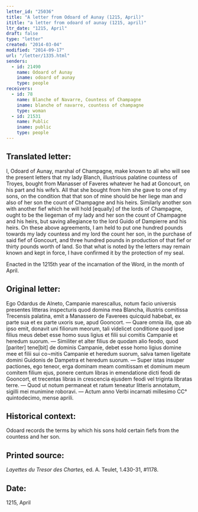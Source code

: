 ```yaml
---
letter_id: "25036"
title: "A letter from Odoard of Aunay (1215, April)"
ititle: "a letter from odoard of aunay (1215, april)"
ltr_date: "1215, April"
draft: false
type: "letter"
created: "2014-03-04"
modified: "2014-09-17"
url: "/letter/1335.html"
senders:
  - id: 21490
    name: Odoard of Aunay
    iname: odoard of aunay
    type: people
receivers:
  - id: 78
    name: Blanche of Navarre, Countess of Champagne
    iname: blanche of navarre, countess of champagne
    type: woman
  - id: 21531
    name: Public
    iname: public
    type: people
---
```

<h2> Translated letter:</h2>I, Odoard of Aunay, marshal of Champagne, make known to all who will see the present letters that my lady Blanch, illustrious palatine countess of Troyes, bought from Manasser of Faveres whatever he had at Goncourt, on his part and his wife’s.  All that she bought from him she gave to one of my sons, on the condition that that son of mine should be her liege man and also of her son the count of Champagne and his heirs.  Similarly another son with another fief which he will hold [equally] of the lords of Champagne, ought to be the liegeman of my lady and her son the count of Champagne and his heirs, but saving allegiance to the lord Guido of Dampierre and his heirs.  On these above agreements, I am held to put one hundred pounds towards my lady countess and my lord the count her son, in the purchase of said fief of Goncourt, and three hundred pounds in production of that fief or thirty pounds worth of land.  So that what is noted by the letters may remain known and kept in force, I have confirmed it by the protection of my seal.

Enacted in the 1215th year of the incarnation of the Word, in the month of April.


<h2 class="mt-4"> Original letter:</h2>Ego Odardus de Alneto, Campanie marescallus, notum facio universis presentes litteras inspecturis quod domina mea Blancha, illustris comitissa Trecensis palatina, emit a Manassero de Faverees quicquid habebat, ex parte sua et ex parte uxoris sue, apud Gooncort. — Quare omnia illa, que ab ipso emit, donavit uni filiorum meorum, tali videlicet conditione quod ipse filius meus debet esse homo suus ligius et filii sui comitis Campanie et heredum suorum. — Similiter et alter filius de quodam alio feodo, quod [pariter] tene[bit] de dominis Campanie, debet esse homo ligius domine mee et filii sui co¬mitis Campanie et heredum suorum, salva tamen ligeitate domini Guidonis de Dampetra et heredum suorum. — Super istas insuper pactiones, ego teneor, erga dominam meam comitissam et dominum meum comitem filium ejus, ponere centum libras in emendatione dicti feodi de Gooncort, et trecentas libras in crescencia ejusdem feodi vel triginta libratas terre. — Quod ut notum permaneat et ratum teneatur litteris annotatum, sigilli mei munimine roboravi. — Actum anno Verbi incarnati millesimo CC° quintodecimo, mense aprili.






<h2 class="mt-4"> Historical context:</h2>Odoard records the terms by which his sons hold certain fiefs from the countess and her son.
<h2 class="mt-4"> Printed source:</h2><p><em>Layettes du Tresor des Chartes,</em> ed. A. Teulet, 1.430-31, #1178.</p><h2 class="mt-4"> Date:</h2>1215, April
